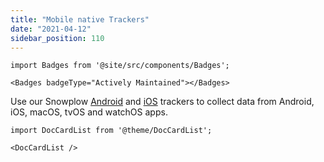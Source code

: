 ```yaml
---
title: "Mobile native Trackers"
date: "2021-04-12"
sidebar_position: 110
---
```


```mdx-code-block
import Badges from '@site/src/components/Badges';

<Badges badgeType="Actively Maintained"></Badges>
```

Use our Snowplow [Android](https://github.com/snowplow/snowplow-android-tracker) and [iOS](https://github.com/snowplow/snowplow-ios-tracker) trackers to collect data from Android, iOS, macOS, tvOS and watchOS apps.

```mdx-code-block
import DocCardList from '@theme/DocCardList';

<DocCardList />
```
